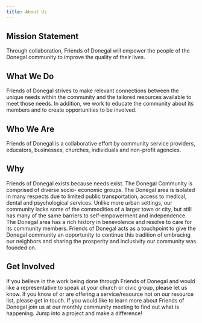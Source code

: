 ```yaml
---
title: About Us
---
```

## Mission Statement

Through collaboration, Friends of Donegal will empower the people of the Donegal community to improve the quality of their lives.

## What We Do

Friends of Donegal strives to make relevant connections between the unique needs within the community and the tailored resources available to meet those needs. In addition, we work to educate the community about its members and to create opportunities to be involved.

## Who We Are

Friends of Donegal is a collaborative effort by community service providers, educators, businesses, churches, individuals and non-profit agencies.

## Why

Friends of Donegal exists because needs exist.  The Donegal Community is comprised of diverse socio- economic groups.  The Donegal area is isolated in many respects due to limited public transportation, access to medical, dental and psychological services.  Unlike more urban settings, our community lacks some of the commodities of a larger town or city, but still has many of the same barriers to self-empowerment and independence. The Donegal area has a rich history in benevolence and resolve to care for its community members.  Friends of Donegal acts as a touchpoint to give the Donegal community an opportunity to continue this tradition of embracing our neighbors and sharing the prosperity and inclusivity our community was founded on.

## Get Involved

If you believe in the work being done through Friends of Donegal and would like a representative to speak at your church or civic group, please let us know.  If you know of or are offering a service/resource not on our resource list, please get in touch.  If you would like to learn more about Friends of Donegal join us at our monthly community meeting to find out what is happening. Jump into a project and make a difference!